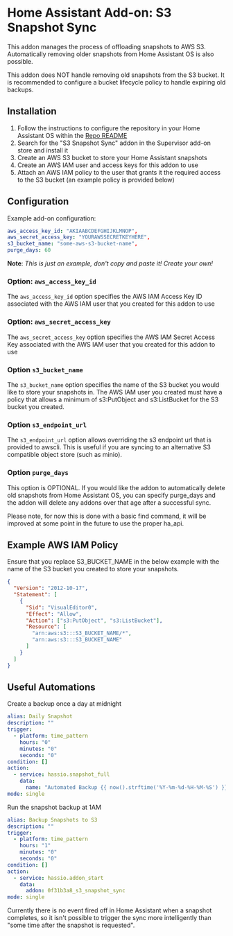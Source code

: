# Home Assistant Add-on: S3 Snapshot Sync

This addon manages the process of offloading snapshots to AWS S3.
Automatically removing older snapshots from Home Assistant OS is also possible.

This addon does NOT handle removing old snapshots from the S3 bucket. It is
recommended to configure a bucket lifecycle policy to handle expiring old
backups.

## Installation

1. Follow the instructions to configure the repository in your Home Assistant
   OS within the [Repo README](../README.md)
1. Search for the "S3 Snapshot Sync" addon in the Supervisor add-on store and
   install it
1. Create an AWS S3 bucket to store your Home Assistant snapshots
1. Create an AWS IAM user and access keys for this addon to use
1. Attach an AWS IAM policy to the user that grants it the required access to
   the S3 bucket (an example policy is provided below)

## Configuration

Example add-on configuration:

```yaml
aws_access_key_id: "AKIAABCDEFGHIJKLMNOP",
aws_secret_access_key: "YOURAWSSECRETKEYHERE",
s3_bucket_name: "some-aws-s3-bucket-name",
purge_days: 60
```

**Note**: _This is just an example, don't copy and paste it! Create your own!_

### Option: `aws_access_key_id`

The `aws_access_key_id` option specifies the AWS IAM Access Key ID associated
with the AWS IAM user that you created for this addon to use

### Option: `aws_secret_access_key`

The `aws_secret_access_key` option specifies the AWS IAM Secret Access Key
associated with the AWS IAM user that you created for this addon to use

### Option `s3_bucket_name`

The `s3_bucket_name` option specifies the name of the S3 bucket you would like
to store your snapshots in. The AWS IAM user you created must have a policy
that allows a minimum of s3:PutObject and s3:ListBucket for the S3 bucket you
created.

### Option `s3_endpoint_url`

The `s3_endpoint_url` option allows overriding the s3 endpoint url that is
provided to awscli. This is useful if you are syncing to an alternative S3
compatible object store (such as minio).

### Option `purge_days`

This option is OPTIONAL. If you would like the addon to automatically delete
old snapshots from Home Assistant OS, you can specify purge_days and the addon
will delete any addons over that age after a successful sync.

Please note, for now this is done with a basic find command, it will be
improved at some point in the future to use the proper ha_api.

## Example AWS IAM Policy

Ensure that you replace S3_BUCKET_NAME in the below example with the name of
the S3 bucket you created to store your snapshots.

```json
{
  "Version": "2012-10-17",
  "Statement": [
    {
      "Sid": "VisualEditor0",
      "Effect": "Allow",
      "Action": ["s3:PutObject", "s3:ListBucket"],
      "Resource": [
        "arn:aws:s3:::S3_BUCKET_NAME/*",
        "arn:aws:s3:::S3_BUCKET_NAME"
      ]
    }
  ]
}
```

## Useful Automations

Create a backup once a day at midnight

```yaml
alias: Daily Snapshot
description: ""
trigger:
  - platform: time_pattern
    hours: "0"
    minutes: "0"
    seconds: "0"
condition: []
action:
  - service: hassio.snapshot_full
    data:
      name: "Automated Backup {{ now().strftime('%Y-%m-%d-%H-%M-%S') }}"
mode: single
```

Run the snapshot backup at 1AM

```yaml
alias: Backup Snapshots to S3
description: ""
trigger:
  - platform: time_pattern
    hours: "1"
    minutes: "0"
    seconds: "0"
condition: []
action:
  - service: hassio.addon_start
    data:
      addon: 0f31b3a8_s3_snapshot_sync
mode: single
```

Currently there is no event fired off in Home Assistant when a snapshot
completes, so it isn't possible to trigger the sync more intelligently than
"some time after the snapshot is requested".
